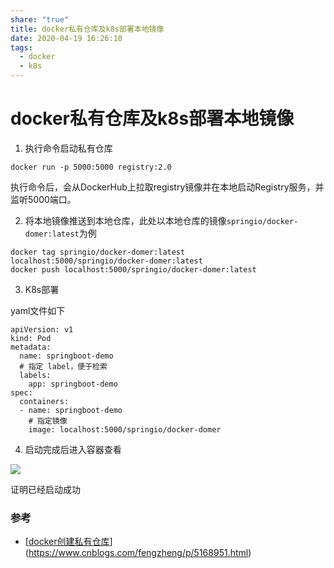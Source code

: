 ```yaml
---
share: "true"
title: docker私有仓库及k8s部署本地镜像
date: 2020-04-19 16:26:10
tags:
  - docker
  - k8s
---
```


# docker私有仓库及k8s部署本地镜像

1. 执行命令启动私有仓库

```
docker run -p 5000:5000 registry:2.0
```

执行命令后，会从DockerHub上拉取registry镜像并在本地启动Registry服务，并监听5000端口。

<!--more-->

2. 将本地镜像推送到本地仓库，此处以本地仓库的镜像`springio/docker-domer:latest`为例

```
docker tag springio/docker-domer:latest localhost:5000/springio/docker-domer:latest
docker push localhost:5000/springio/docker-domer:latest
```

3. K8s部署

yaml文件如下

```
apiVersion: v1
kind: Pod
metadata:
  name: springboot-demo
  # 指定 label，便于检索
  labels:
    app: springboot-demo
spec:
  containers:
  - name: springboot-demo
    # 指定镜像
    image: localhost:5000/springio/docker-domer
```

4. 启动完成后进入容器查看

![](https://tva1.sinaimg.cn/large/007S8ZIlgy1gdz5xuhs83j30k605kjrs.jpg)

证明已经启动成功

### 参考

* [[docker创建私有仓库](https://www.cnblogs.com/fengzheng/p/5168951.html)](https://www.cnblogs.com/fengzheng/p/5168951.html)


